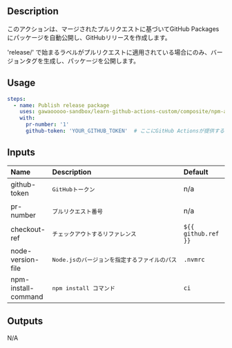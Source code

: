 

<!-- actdocs start -->

## Description

このアクションは、マージされたプルリクエストに基づいてGitHub Packagesにパッケージを自動公開し、GitHubリリースを作成します。

'release/' で始まるラベルがプルリクエストに適用されている場合にのみ、バージョンタグを生成し、パッケージを公開します。

## Usage

```yaml
steps:
  - name: Publish release package
    uses: gawaooooo-sandbox/learn-github-actions-custom/composite/npm-auto-publish-on-merge@v0 # This is the version of the action
    with:
      pr-number: '1'
      github-token: 'YOUR_GITHUB_TOKEN'  # ここにGitHub Actionsが提供するデフォルトのトークンを指定
```

## Inputs

| Name | Description | Default | Required |
| :--- | :---------- | :------ | :------: |
| github-token | <pre>GitHubトークン</pre> | n/a | yes |
| pr-number | <pre>プルリクエスト番号</pre> | n/a | yes |
| checkout-ref | <pre>チェックアウトするリファレンス</pre> | `${{ github.ref }}` | no |
| node-version-file | <pre>Node.jsのバージョンを指定するファイルのパス</pre> | `.nvmrc` | no |
| npm-install-command | <pre>npm install コマンド</pre> | `ci` | no |

## Outputs

N/A

<!-- actdocs end -->


